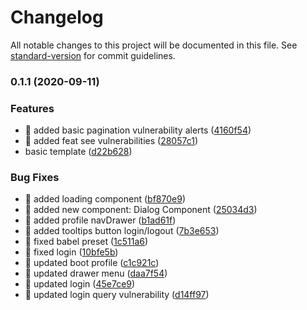 # Changelog

All notable changes to this project will be documented in this file. See [standard-version](https://github.com/conventional-changelog/standard-version) for commit guidelines.

### 0.1.1 (2020-09-11)


### Features

* 🎸 added basic pagination vulnerability alerts ([4160f54](https://github.com/joaomede/github-manager-explore/commit/4160f54cc0028ae06ea68162ac034613478def39))
* 🎸 added feat see vulnerabilities ([28057c1](https://github.com/joaomede/github-manager-explore/commit/28057c13594154c3689fe04fdf4eeef5b8e77b91))
* basic template ([d22b628](https://github.com/joaomede/github-manager-explore/commit/d22b62834edcd3976bf7d7ff3d94fa5262e7ad7b))


### Bug Fixes

* 🐛 added loading component ([bf870e9](https://github.com/joaomede/github-manager-explore/commit/bf870e979adaa514c77e5047db95cf9ee81fa474))
* 🐛 added new component: Dialog Component ([25034d3](https://github.com/joaomede/github-manager-explore/commit/25034d356c7d4ee4b251d62d1c6dabefba56aa92))
* 🐛 added profile navDrawer ([b1ad61f](https://github.com/joaomede/github-manager-explore/commit/b1ad61fd74548284514bd831d6416896d0d3e412))
* 🐛 added tooltips button login/logout ([7b3e653](https://github.com/joaomede/github-manager-explore/commit/7b3e653063d6a395c438943ff4a631d6c8aeed02))
* 🐛 fixed babel preset ([1c511a6](https://github.com/joaomede/github-manager-explore/commit/1c511a6423ecaa8779d3e86a67c23503fbf3e61e))
* 🐛 fixed login ([10bfe5b](https://github.com/joaomede/github-manager-explore/commit/10bfe5bbb02c105b1b68d48bbb81b7c9d0e17db2))
* 🐛 updated boot profile ([c1c921c](https://github.com/joaomede/github-manager-explore/commit/c1c921c989d9faf7316fd248e720931f044a6eb9))
* 🐛 updated drawer menu ([daa7f54](https://github.com/joaomede/github-manager-explore/commit/daa7f54bc5089caea14ff0a71780769556b13f9d))
* 🐛 updated login ([45e7ce9](https://github.com/joaomede/github-manager-explore/commit/45e7ce95ba733cc0f7f0cb3a62c2385b5b9b1af0))
* 🐛 updated login query vulnerability ([d14ff97](https://github.com/joaomede/github-manager-explore/commit/d14ff97730381725754d930fa9ed12f7541f76a4))
